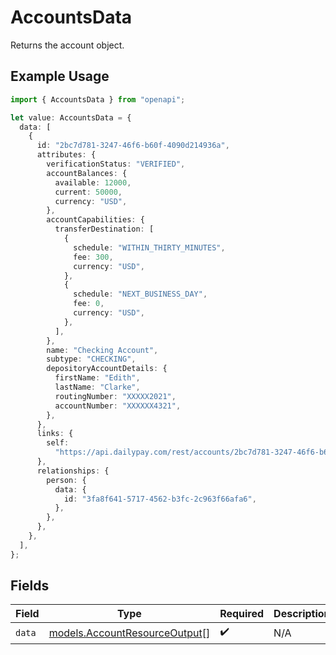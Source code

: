 # AccountsData

Returns the account object.

## Example Usage

```typescript
import { AccountsData } from "openapi";

let value: AccountsData = {
  data: [
    {
      id: "2bc7d781-3247-46f6-b60f-4090d214936a",
      attributes: {
        verificationStatus: "VERIFIED",
        accountBalances: {
          available: 12000,
          current: 50000,
          currency: "USD",
        },
        accountCapabilities: {
          transferDestination: [
            {
              schedule: "WITHIN_THIRTY_MINUTES",
              fee: 300,
              currency: "USD",
            },
            {
              schedule: "NEXT_BUSINESS_DAY",
              fee: 0,
              currency: "USD",
            },
          ],
        },
        name: "Checking Account",
        subtype: "CHECKING",
        depositoryAccountDetails: {
          firstName: "Edith",
          lastName: "Clarke",
          routingNumber: "XXXXX2021",
          accountNumber: "XXXXXX4321",
        },
      },
      links: {
        self:
          "https://api.dailypay.com/rest/accounts/2bc7d781-3247-46f6-b60f-4090d214936a",
      },
      relationships: {
        person: {
          data: {
            id: "3fa8f641-5717-4562-b3fc-2c963f66afa6",
          },
        },
      },
    },
  ],
};
```

## Fields

| Field                                                                | Type                                                                 | Required                                                             | Description                                                          |
| -------------------------------------------------------------------- | -------------------------------------------------------------------- | -------------------------------------------------------------------- | -------------------------------------------------------------------- |
| `data`                                                               | [models.AccountResourceOutput](../models/accountresourceoutput.md)[] | :heavy_check_mark:                                                   | N/A                                                                  |